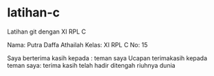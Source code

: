 # latihan-c
Latihan git dengan XI RPL C

Nama: Putra Daffa Athailah
Kelas: XI RPL C
No: 15

Saya berterima kasih kepada : teman saya
Ucapan terimakasih kepada teman saya: terima kasih telah hadir ditengah riuhnya dunia